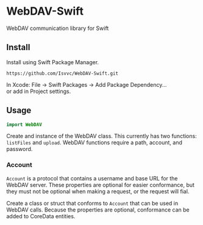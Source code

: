 # WebDAV-Swift

WebDAV communication library for Swift

## Install

Install using Swift Package Manager.

```
https://github.com/Isvvc/WebDAV-Swift.git
```

In Xcode: File -> Swift Packages -> Add Package Dependency...  
or add in Project settings.

## Usage

```swift
import WebDAV
```

Create and instance of the WebDAV class.
This currently has two functions: `listFiles` and `upload`.
WebDAV functions require a path, account, and password.

### Account

`Account` is a protocol that contains a username and base URL for the WebDAV server.
These properties are optional for easier conformance,
but they must not be optional when making a request, or the request will fial.

Create a class or struct that conforms to `Account` that can be used in WebDAV calls.
Because the properties are optional, conformance can be added to CoreData entities.
